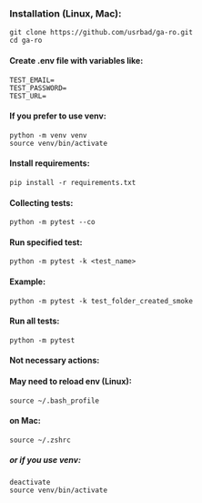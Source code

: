 ### **Installation (Linux, Mac):**
```
git clone https://github.com/usrbad/ga-ro.git
cd ga-ro
```
#### Create .env file with variables like:
```
TEST_EMAIL=
TEST_PASSWORD=
TEST_URL=
```
#### If you prefer to use venv:
```
python -m venv venv
source venv/bin/activate
```

#### Install requirements:
```
pip install -r requirements.txt
```
#### Collecting tests:
```
python -m pytest --co
```

#### Run specified test:
```
python -m pytest -k <test_name>
```

#### Example:
```
python -m pytest -k test_folder_created_smoke
```

#### Run all tests:
```
python -m pytest
```
<p></p>

#### Not necessary actions:
#### May need to reload env (Linux):
```
source ~/.bash_profile
```
#### on Mac:
```
source ~/.zshrc
```
##### or if you use venv:
```
deactivate
source venv/bin/activate
```